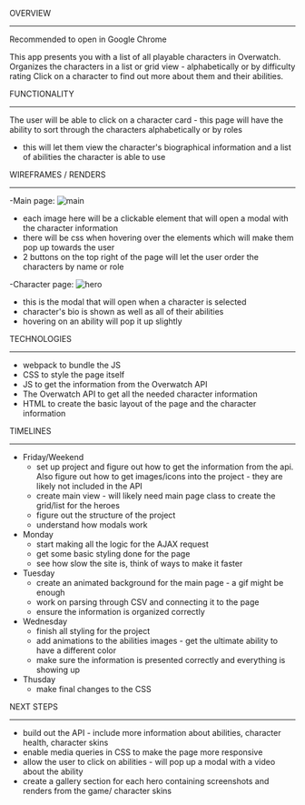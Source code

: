 OVERVIEW
_______________________
Recommended to open in Google Chrome

This app presents you with a list of all playable characters in Overwatch. 
Organizes the characters in a list or grid view - alphabetically or by difficulty rating
Click on a character to find out more about them and their abilities. 


FUNCTIONALITY
______________________
The user will be able to click on a character card - this page will have the ability to sort through the characters alphabetically or by roles
- this will let them view the character's biographical information and a list of abilities the character is able to use

WIREFRAMES / RENDERS
_______________________
-Main page: ![main](https://user-images.githubusercontent.com/48140022/136584369-fcc0e72f-b6e0-40be-a194-c14c71f52220.PNG)
 - each image here will be a clickable element that will open a modal with the character information
 - there will be css when hovering over the elements which will make them pop up towards the user
 - 2 buttons on the top right of the page will let the user order the characters by name or role

-Character page: ![hero](https://user-images.githubusercontent.com/48140022/136585467-0cbca98e-497c-412f-877e-bab0b89f3c94.PNG)
 - this is the modal that will open when a character is selected
 - character's bio is shown as well as all of their abilities
 - hovering on an ability will pop it up slightly 

TECHNOLOGIES
________________
 - webpack to bundle the JS
 - CSS to style the page itself
 - JS to get the information from the Overwatch API
 - The Overwatch API to get all the needed character information
 - HTML to create the basic layout of the page and the character information

TIMELINES
__________________
 - Friday/Weekend 
    - set up project and figure out how to get the information from the api. Also figure out how to get images/icons into the project - they are likely not included in the API
    - create main view - will likely need main page class to create the grid/list for the heroes
    - figure out the structure of the project
    - understand how modals work
- Monday 
    - start making all the logic for the AJAX request 
    - get some basic styling done for the page
    - see how slow the site is, think of ways to make it faster
- Tuesday
    - create an animated background for the main page - a gif might be enough
    - work on parsing through CSV and connecting it to the page
    - ensure the information is organized correctly
- Wednesday
    - finish all styling for the project
    - add animations to the abilities images - get the ultimate ability to have a different color
    - make sure the information is presented correctly and everything is showing up
- Thusday
    - make final changes to the CSS

NEXT STEPS
_______________________________
- build out the API - include more information about abilities, character health, character skins
- enable media queries in CSS to make the page more responsive
- allow the user to click on abilities - will pop up a modal with a video about the ability
- create a gallery section for each hero containing screenshots and renders from the game/ character skins









